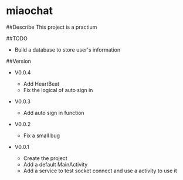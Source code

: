 # miaochat
##Describe
This project is a practium

##TODO
- Build a database to store user's information

##Version
- V0.0.4
	- Add HeartBeat
	- Fix the logical of auto sign in
- V0.0.3
	- Add auto sign in function
- V0.0.2
	- Fix a small bug

- V0.0.1
	- Create the project
	- Add a default MainActivity
	- Add a service to test socket connect and use a activity to use it